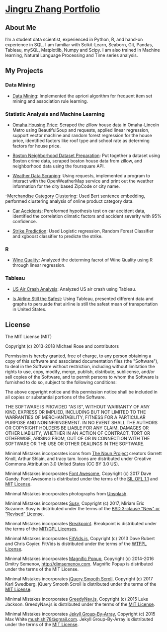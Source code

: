 # [Jingru Zhang Portfolio](https://cristinazhang09.github.io/)

## About Me

I’m a student data scientist, experienced in Python, R, and hand-on experience in SQL. I am familiar with Scikit-Learn, Seaborn, Git, Pandas, Tableau, mySQL, Matplotlib, Numpy 
and Scipy. I am also trained in Machine learning, Natural Language Processing and Time series analysis.

## My Projects

### Data Mining
- [Data Mining](https://github.com/Cristinazhang09/Jingru_projects/tree/main/Data%20Mining): Implemented the apriori algorithm for frequent item set mining and association rule learning.

### Statistic Analysis and Machine Learning
- [Omaha Housing Price](https://github.com/Cristinazhang09/Jingru_projects/tree/main/Omaha%20Housing%20Price): Scraped the zillow house data in Omaha-Lincoln Metro using BeautifulSoup and requests, applied linear regression, support vector machine and random forest regression for the house price, identified factors like roof type and school rate as determing factors for house price.

- [Boston Neighborhood Dataset Preparation](https://github.com/Cristinazhang09/Jingru_projects/tree/main/Boston%20Neighborhood%20Dataset%20Preparation): Put together a dataset using Boston crime data, scraped boston house data from zillow, and neighborhood data using the foursquare API. 

- [Weather Data Scraping](https://github.com/Cristinazhang09/Jingru_projects/tree/main/Weather%20Data%20Scraping): Using requests, implemented a program to interact with the OpenWeatherMap service and print out the weather information for the city based ZipCode or city name.

-[Merchandise Category Clustering](https://github.com/Cristinazhang09/Jingru_projects/tree/main/Merchandise%20Category%20Clustering): Used Bert sentence embedding, performed clustering analysis of online product category data.

- [Car Accidents](https://github.com/Cristinazhang09/Jingru_projects/tree/main/Car%20Accidents): Peroformed hypothesis test on car accident data, identified the correlation climatic factors and accident severity with 95% confidence.

- [Strike Prediction](https://github.com/Cristinazhang09/Stroke-Prediction): Used Logistic regression, Random Forest Classifier and xgboost classifier to predicte the strike.


### R
- [Wine Quality](https://github.com/Cristinazhang09/Jingru_projects/tree/main/Wine%20Quality): Analyzed the determing facrot of Wine Quality using R through linear regression. 

### Tableau
- [US Air Crash Analysis](https://github.com/Cristinazhang09/Jingru_projects/tree/main/US%20Air%20Crash%20Analysis): Analyzed US air crash using Tableau.

- [Is Airline Still the Safest](https://github.com/Cristinazhang09/Jingru_projects/tree/main/Is%20Airlines%20Still%20the%20Safest): Using Tableau, presented different data and graphs to persuade that airline is still the safest mean of transportation in United States. 


## License

The MIT License (MIT)

Copyright (c) 2013-2018 Michael Rose and contributors

Permission is hereby granted, free of charge, to any person obtaining a copy
of this software and associated documentation files (the "Software"), to deal
in the Software without restriction, including without limitation the rights
to use, copy, modify, merge, publish, distribute, sublicense, and/or sell
copies of the Software, and to permit persons to whom the Software is
furnished to do so, subject to the following conditions:

The above copyright notice and this permission notice shall be included in all
copies or substantial portions of the Software.

THE SOFTWARE IS PROVIDED "AS IS", WITHOUT WARRANTY OF ANY KIND, EXPRESS OR
IMPLIED, INCLUDING BUT NOT LIMITED TO THE WARRANTIES OF MERCHANTABILITY,
FITNESS FOR A PARTICULAR PURPOSE AND NONINFRINGEMENT. IN NO EVENT SHALL THE
AUTHORS OR COPYRIGHT HOLDERS BE LIABLE FOR ANY CLAIM, DAMAGES OR OTHER
LIABILITY, WHETHER IN AN ACTION OF CONTRACT, TORT OR OTHERWISE, ARISING FROM,
OUT OF OR IN CONNECTION WITH THE SOFTWARE OR THE USE OR OTHER DEALINGS IN THE
SOFTWARE.

Minimal Mistakes incorporates icons from [The Noun Project](https://thenounproject.com/) 
creators Garrett Knoll, Arthur Shlain, and tracy tam.
Icons are distributed under Creative Commons Attribution 3.0 United States (CC BY 3.0 US).

Minimal Mistakes incorporates [Font Awesome](http://fontawesome.io/),
Copyright (c) 2017 Dave Gandy.
Font Awesome is distributed under the terms of the [SIL OFL 1.1](http://scripts.sil.org/OFL) 
and [MIT License](http://opensource.org/licenses/MIT).

Minimal Mistakes incorporates photographs from [Unsplash](https://unsplash.com).

Minimal Mistakes incorporates [Susy](http://susy.oddbird.net/),
Copyright (c) 2017, Miriam Eric Suzanne.
Susy is distributed under the terms of the [BSD 3-clause "New" or "Revised" License](https://opensource.org/licenses/BSD-3-Clause).

Minimal Mistakes incorporates [Breakpoint](http://breakpoint-sass.com/).
Breakpoint is distributed under the terms of the [MIT/GPL Licenses](http://opensource.org/licenses/MIT).

Minimal Mistakes incorporates [FitVids.js](https://github.com/davatron5000/FitVids.js/),
Copyright (c) 2013 Dave Rubert and Chris Coyier.
FitVids is distributed under the terms of the [WTFPL License](http://sam.zoy.org/wtfpl/).

Minimal Mistakes incorporates [Magnific Popup](http://dimsemenov.com/plugins/magnific-popup/),
Copyright (c) 2014-2016 Dmitry Semenov, http://dimsemenov.com.
Magnific Popup is distributed under the terms of the MIT License.

Minimal Mistakes incorporates [jQuery Smooth Scroll](https://github.com/kswedberg/jquery-smooth-scroll),
Copyright (c) 2017 Karl Swedberg.
jQuery Smooth Scroll is distributed under the terms of the [MIT License](http://opensource.org/licenses/MIT).

Minimal Mistakes incorporates [GreedyNav.js](https://github.com/lukejacksonn/GreedyNav),
Copyright (c) 2015 Luke Jackson.
GreedyNav.js is distributed under the terms of the [MIT License](http://opensource.org/licenses/MIT).

Minimal Mistakes incorporates [Jekyll Group-By-Array](https://github.com/mushishi78/jekyll-group-by-array),
Copyright (c) 2015 Max White <mushishi78@gmail.com>.
Jekyll Group-By-Array is distributed under the terms of the [MIT License](http://opensource.org/licenses/MIT).
